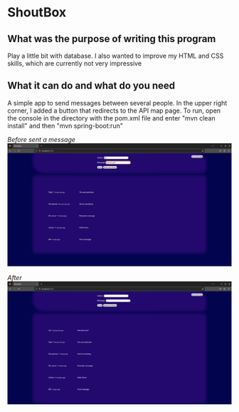 # ShoutBox

## What was the purpose of writing this program
Play a little bit with database. I also wanted to improve my HTML and CSS skills, which are currently not very impressive

## What it can do and what do you need
A simple app to send messages between several people. In the upper right corner, I added a button that redirects to the API map page. To run, open the console in the directory with the pom.xml file and enter "mvn clean install" and then "mvn spring-boot:run"


_Before sent a message_ \
![Before](./screenshots/screen1.png)

_After_ \
![After](./screenshots/screen2.png)

